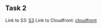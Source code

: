 ## Task 2

Link to S3: [S3](https://shop-awscloud-mentoring.s3.eu-west-1.amazonaws.com/)
Link to Cloudfront: [cloudfront](https://d3kl57h8eorf45.cloudfront.net/)
